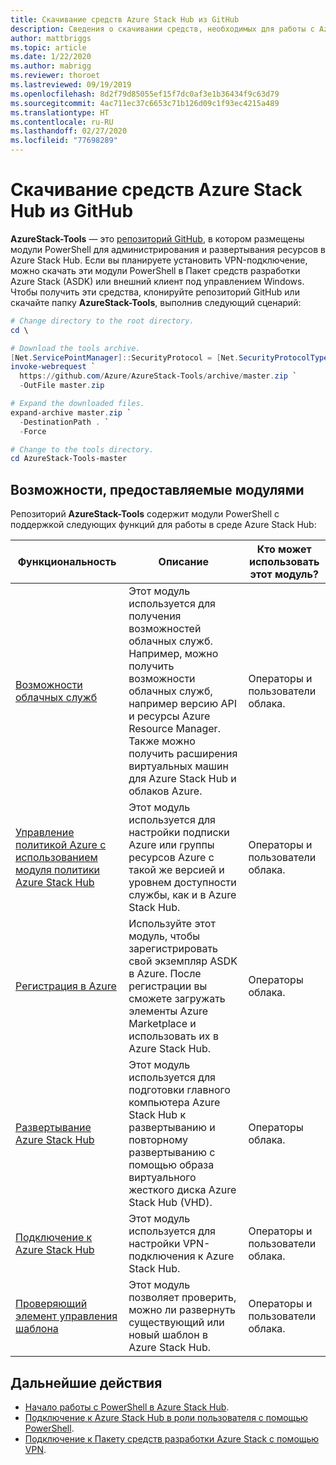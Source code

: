 ```yaml
---
title: Скачивание средств Azure Stack Hub из GitHub
description: Сведения о скачивании средств, необходимых для работы с Azure Stack Hub.
author: mattbriggs
ms.topic: article
ms.date: 1/22/2020
ms.author: mabrigg
ms.reviewer: thoroet
ms.lastreviewed: 09/19/2019
ms.openlocfilehash: 8d2f79d85055ef15f7dc0af3e1b36434f9c63d79
ms.sourcegitcommit: 4ac711ec37c6653c71b126d09c1f93ec4215a489
ms.translationtype: HT
ms.contentlocale: ru-RU
ms.lasthandoff: 02/27/2020
ms.locfileid: "77698289"
---
```

# <a name="download-azure-stack-hub-tools-from-github"></a>Скачивание средств Azure Stack Hub из GitHub

**AzureStack-Tools** — это [репозиторий GitHub](https://github.com/Azure/AzureStack-Tools), в котором размещены модули PowerShell для администрирования и развертывания ресурсов в Azure Stack Hub. Если вы планируете установить VPN-подключение, можно скачать эти модули PowerShell в Пакет средств разработки Azure Stack (ASDK) или внешний клиент под управлением Windows. Чтобы получить эти средства, клонируйте репозиторий GitHub или скачайте папку **AzureStack-Tools**, выполнив следующий сценарий:

```powershell
# Change directory to the root directory.
cd \

# Download the tools archive.
[Net.ServicePointManager]::SecurityProtocol = [Net.SecurityProtocolType]::Tls12 
invoke-webrequest `
  https://github.com/Azure/AzureStack-Tools/archive/master.zip `
  -OutFile master.zip

# Expand the downloaded files.
expand-archive master.zip `
  -DestinationPath . `
  -Force

# Change to the tools directory.
cd AzureStack-Tools-master

```

## <a name="functionality-provided-by-the-modules"></a>Возможности, предоставляемые модулями

Репозиторий **AzureStack-Tools** содержит модули PowerShell с поддержкой следующих функций для работы в среде Azure Stack Hub:  

| Функциональность | Описание | Кто может использовать этот модуль? |
| --- | --- | --- |
| [Возможности облачных служб](../user/azure-stack-validate-templates.md) | Этот модуль используется для получения возможностей облачных служб. Например, можно получить возможности облачных служб, например версию API и ресурсы Azure Resource Manager. Также можно получить расширения виртуальных машин для Azure Stack Hub и облаков Azure. | Операторы и пользователи облака. |
| [Управление политикой Azure с использованием модуля политики Azure Stack Hub](../user/azure-stack-policy-module.md) | Этот модуль используется для настройки подписки Azure или группы ресурсов Azure с такой же версией и уровнем доступности службы, как и в Azure Stack Hub. | Операторы и пользователи облака. |
| [Регистрация в Azure](azure-stack-registration.md ) | Используйте этот модуль, чтобы зарегистрировать свой экземпляр ASDK в Azure. После регистрации вы сможете загружать элементы Azure Marketplace и использовать их в Azure Stack Hub. | Операторы облака. |
| [Развертывание Azure Stack Hub](../asdk/asdk-install.md) | Этот модуль используется для подготовки главного компьютера Azure Stack Hub к развертыванию и повторному развертыванию с помощью образа виртуального жесткого диска Azure Stack Hub (VHD). | Операторы облака.|
| [Подключение к Azure Stack Hub](azure-stack-powershell-install.md) | Этот модуль используется для настройки VPN-подключения к Azure Stack Hub. | Операторы и пользователи облака. |
| [Проверяющий элемент управления шаблона](../user/azure-stack-validate-templates.md) | Этот модуль позволяет проверить, можно ли развернуть существующий или новый шаблон в Azure Stack Hub. | Операторы и пользователи облака.|

## <a name="next-steps"></a>Дальнейшие действия

- [Начало работы с PowerShell в Azure Stack Hub](../user/azure-stack-powershell-overview.md).
- [Подключение к Azure Stack Hub в роли пользователя с помощью PowerShell](../user/azure-stack-powershell-configure-user.md).
- [Подключение к Пакету средств разработки Azure Stack с помощью VPN](../asdk/asdk-connect.md).
